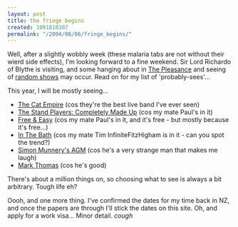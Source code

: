 ```yaml
---
layout: post
title: the fringe begins
created: 1091810307
permalink: "/2004/08/06/fringe_begins/"
---
```

Well, after a slightly wobbly week (these malaria tabs are not without their wierd side effects), I'm looking forward to a fine weekend.  Sir Lord Richardo of Blythe is visiting, and some hanging about in [The Pleasance](http://www.pleasance.co.uk/edin/) and seeing of [random shows](http://edfringe.com) may occur.  Read on for my list of 'probably-sees'...
<!--break-->
This year, I will be mostly seeing...
* [The Cat Empire](http://www.edfringe.com/shows/detail.php?action=shows&id=CATEM) (cos they're the best live band I've ever seen)
* [The Stand Players: Completely Made Up](http://www.edfringe.com/shows/detail.php?action=shows&id=STANG) (cos my mate Paul's in it)
* [Free & Easy](http://www.edfringe.com/shows/detail.php?action=shows&id=FREEF) (cos my mate Paul's in it, and it's free - but mostly because it's free...)
* [In The Bath](http://www.edfringe.com/shows/detail.php?action=shows&id=INTHE) (cos my mate Tim InfiniteFitzHigham is in it - can you spot the trend?)
* [Simon Munnery's AGM](http://www.edfringe.com/shows/detail.php?action=shows&id=SIMOO) (cos he's a very strange man that makes me laugh)
* [Mark Thomas](http://www.edfringe.com/shows/detail.php?action=shows&id=THOMA) (cos he's good)

There's about a million things on, so choosing what to see is always a bit arbitrary.  Tough life eh?

Oooh, and one more thing.  I've confirmed the dates for my time back in NZ, and once the papers are through I'll stick the dates on this site.  Oh, and apply for a work visa...  Minor detail. *cough*

